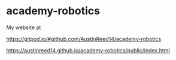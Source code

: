 # academy-robotics


My website at

https://gitpod.io/#github.com/AustinReed14/academy-robotics



https://austinreed14.github.io/academy-robotics/public/index.html
